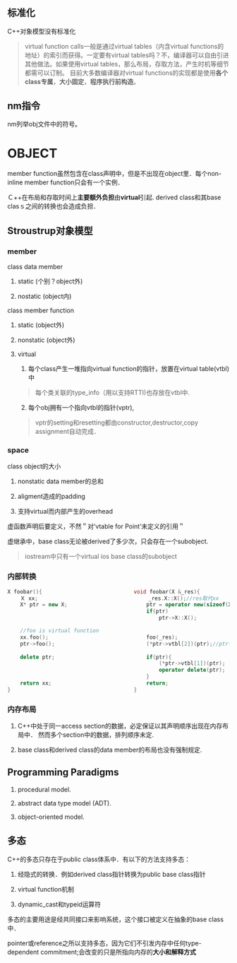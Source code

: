 # 

## 标准化

C++对象模型没有标准化
> virtual function calls一般是通过virtual tables（内含virtual functions的地址）的索引而获得。一定要有virtual tables吗？不，编译器可以自由引进其他做法。如果使用virtual tables，那么布局，存取方法，产生时机等细节都需可以订制。
> 目前大多数编译器对virtual functions的实现都是使用**各个class专属**，**大小固定**，**程序执行前构造**。

## nm指令

nm列举obj文件中的符号。

# OBJECT

member function虽然包含在class声明中，但是不出现在object里．每个non-inline member function只会有一个实例．

Ｃ++在布局和存取时间上**主要额外负担**由**virtual**引起.
derived class和其base clasｓ之间的转换也会造成负担．


## Stroustrup对象模型

### member

class data member

1. static (个别？object外)

2. nostatic (object内)

class member function

1. static (object外)

2. nonstatic (object外)

3. virtual
	1. 每个class产生一堆指向virtual function的指针，放置在virtual table(vtbl)中
	> 每个类关联的type_info（用以支持RTTI)也存放在vtbl中.

	2. 每个obj拥有一个指向vtbl的指针(vptr),	
	> vptr的setting和resetting都由constructor,destructor,copy assignment自动完成．

### space

class object的大小

1.	nonstatic data member的总和

2.	aligment造成的padding

3.	支持virtual而内部产生的overhead

虚函数声明后要定义，不然＂对‘vtable for Point’未定义的引用＂

虚继承中，base class无论被derived了多少次，只会存在一个subobject.
> iostream中只有一个virtual ios base class的subobject


### 内部转换

```C++
X foobar(){								void foobar(X &_res){
	Ｘ xx;									_res.X::X();//res取代xx
	X* ptr = new X;							ptr = operator new(sizeof(X));
											if(ptr)
												ptr->X::X();

	//foo is virtual function			
	xx.foo();								foo(_res);
	ptr->foo();								(*ptr->vtbl[2])(ptr);//ptr代表this指针
													
	delete ptr;								if(ptr){
												(*ptr->vtbl[1])(ptr);
												operator delete(ptr);
											}
	return xx;								return;
}										}
```

### 内存布局

1.	C++中处于同一access section的数据，必定保证以其声明顺序出现在内存布局中．
	然而多个section中的数据，排列顺序未定.

2.	base class和derived class的data member的布局也没有强制规定.


## Programming Paradigms

1. procedural model.

2. abstract data type model (ADT).

3. object-oriented model. 

## 多态

C++的多态只存在于public class体系中．有以下的方法支持多态：

1.	经隐式的转换．例如derived class指针转换为public base class指针

2.	virtual function机制

3.	dynamic_cast和typeid运算符

多态的主要用途是经共同接口来影响系统，这个接口被定义在抽象的base class中．

pointer或reference之所以支持多态，因为它们不引发内存中任何type-dependent commitment;会改变的只是所指向内存的**大小和解释方式**

